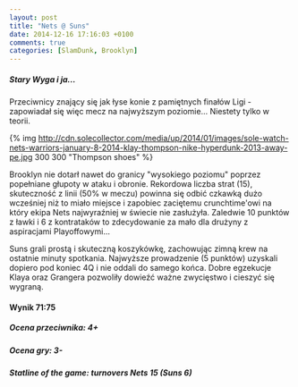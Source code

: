 ```yaml
---
layout: post
title: "Nets @ Suns"
date: 2014-12-16 17:16:03 +0100
comments: true
categories: [SlamDunk, Brooklyn]
---
```


<h5>Stary Wyga i ja...</h5>

Przeciwnicy znający się jak łyse konie z pamiętnych finałów Ligi - zapowiadał się więc mecz na najwyższym poziomie... Niestety tylko w teorii.

<!--more-->

{% img http://cdn.solecollector.com/media/up/2014/01/images/sole-watch-nets-warriors-january-8-2014-klay-thompson-nike-hyperdunk-2013-away-pe.jpg 300 300 "Thompson shoes" %}

Brooklyn nie dotarł nawet do granicy "wysokiego poziomu" poprzez popełniane głupoty w ataku i obronie. Rekordowa liczba strat (15), skuteczność z linii (50% w meczu) powinna się odbić czkawką dużo wcześniej niż to miało miejsce i zapobiec zaciętemu crunchtime'owi na który ekipa Nets najwyraźniej w świecie nie zasłużyła. Zaledwie 10 punktów z ławki i 6 z kontrataków to zdecydowanie za mało dla drużyny z aspiracjami Playoffowymi...

Suns grali prostą i skuteczną koszykówkę, zachowując zimną krew na ostatnie minuty spotkania. Najwyższe prowadzenie (5 punktów) uzyskali dopiero pod koniec 4Q i nie oddali do samego końca. Dobre egzekucje Klaya oraz Grangera pozwoliły dowieźć ważne zwycięstwo i cieszyć się wygraną. 

<h4>Wynik 71:75</h4>
<h5>Ocena przeciwnika: 4+</h5>
<h5>Ocena gry: 3-</h5>
<h5>Statline of the game: turnovers Nets 15 (Suns 6)</h5>